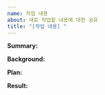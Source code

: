 ```yaml
---
name: 작업 내용
about: 새로 작업할 내용에 대한 공유
title: "[작업 내용] "
---
```


**Summary:** 
<!-- 
    - 작업 하는 내용을 세 줄 내외로 작성하세요.
-->
**Background:**
<!-- 
    - 작업 동기, 문제 해결, 이전 작업 시도 등 내용을 자세히 작성하세요. 
-->
**Plan:** 
<!-- 
    - 기술적 내용을 자세히 작성하세요.
-->

**Result:**
<!-- 
    - Issue 번호를 참조하세요. 
    - 작업 내용 결론을 작성하세요.
-->

